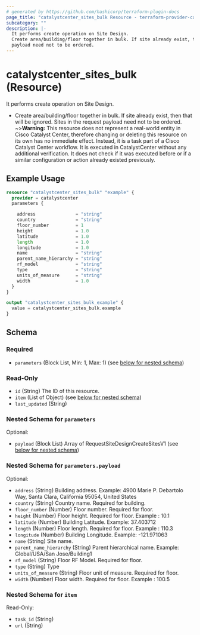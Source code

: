 ```yaml
---
# generated by https://github.com/hashicorp/terraform-plugin-docs
page_title: "catalystcenter_sites_bulk Resource - terraform-provider-catalystcenter"
subcategory: ""
description: |-
  It performs create operation on Site Design.
  Create area/building/floor together in bulk. If site already exist, then that will be ignored. Sites in the request
  payload need not to be ordered.
---
```


# catalystcenter_sites_bulk (Resource)

It performs create operation on Site Design.

- Create area/building/floor together in bulk. If site already exist, then that will be ignored. Sites in the request
payload need not to be ordered.
~>**Warning:**
This resource does not represent a real-world entity in Cisco Catalyst Center, therefore changing or deleting this resource on its own has no immediate effect.
Instead, it is a task part of a Cisco Catalyst Center workflow. It is executed in CatalystCenter without any additional verification. It does not check if it was executed before or if a similar configuration or action already existed previously.

## Example Usage

```terraform
resource "catalystcenter_sites_bulk" "example" {
  provider = catalystcenter
  parameters {

    address               = "string"
    country               = "string"
    floor_number          = 1
    height                = 1.0
    latitude              = 1.0
    length                = 1.0
    longitude             = 1.0
    name                  = "string"
    parent_name_hierarchy = "string"
    rf_model              = "string"
    type                  = "string"
    units_of_measure      = "string"
    width                 = 1.0
  }
}

output "catalystcenter_sites_bulk_example" {
  value = catalystcenter_sites_bulk.example
}
```

<!-- schema generated by tfplugindocs -->
## Schema

### Required

- `parameters` (Block List, Min: 1, Max: 1) (see [below for nested schema](#nestedblock--parameters))

### Read-Only

- `id` (String) The ID of this resource.
- `item` (List of Object) (see [below for nested schema](#nestedatt--item))
- `last_updated` (String)

<a id="nestedblock--parameters"></a>
### Nested Schema for `parameters`

Optional:

- `payload` (Block List) Array of RequestSiteDesignCreateSitesV1 (see [below for nested schema](#nestedblock--parameters--payload))

<a id="nestedblock--parameters--payload"></a>
### Nested Schema for `parameters.payload`

Optional:

- `address` (String) Building address. Example: 4900 Marie P. Debartolo Way, Santa Clara, California 95054, United States
- `country` (String) Country name. Required for building.
- `floor_number` (Number) Floor number. Required for floor.
- `height` (Number) Floor height. Required for floor. Example : 10.1
- `latitude` (Number) Building Latitude. Example: 37.403712
- `length` (Number) Floor length. Required for floor. Example : 110.3
- `longitude` (Number) Building Longitude. Example: -121.971063
- `name` (String) Site name.
- `parent_name_hierarchy` (String) Parent hierarchical name. Example: Global/USA/San Jose/Building1
- `rf_model` (String) Floor RF Model. Required for floor.
- `type` (String) Type
- `units_of_measure` (String) Floor unit of measure. Required for floor.
- `width` (Number) Floor width. Required for floor. Example : 100.5



<a id="nestedatt--item"></a>
### Nested Schema for `item`

Read-Only:

- `task_id` (String)
- `url` (String)

